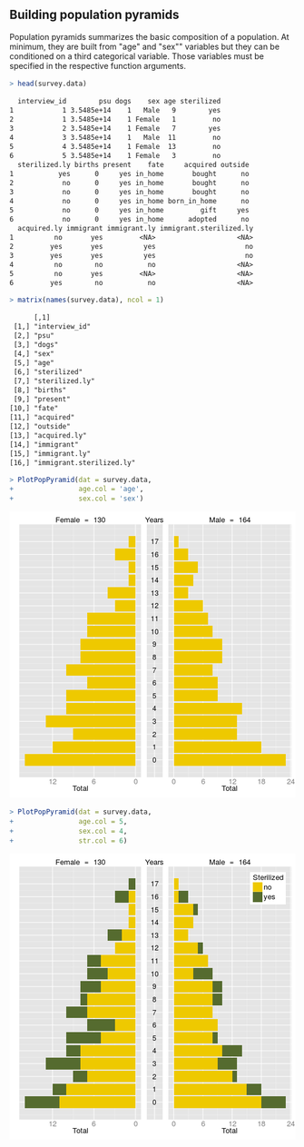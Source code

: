 



## Building population pyramids

Population pyramids summarizes the basic composition of a population. At minimum, they are built from "age" and "sex"" variables but they can be conditioned on a third categorical variable. Those variables must be specified in the respective function arguments.


```r
> head(survey.data)
```

```
  interview_id        psu dogs    sex age sterilized
1            1 3.5485e+14    1   Male   9        yes
2            1 3.5485e+14    1 Female   1         no
3            2 3.5485e+14    1 Female   7        yes
4            3 3.5485e+14    1   Male  11         no
5            4 3.5485e+14    1 Female  13         no
6            5 3.5485e+14    1 Female   3         no
  sterilized.ly births present    fate     acquired outside
1           yes      0     yes in_home       bought      no
2            no      0     yes in_home       bought      no
3            no      0     yes in_home       bought      no
4            no      0     yes in_home born_in_home      no
5            no      0     yes in_home         gift     yes
6            no      0     yes in_home      adopted      no
  acquired.ly immigrant immigrant.ly immigrant.sterilized.ly
1          no       yes         <NA>                    <NA>
2         yes       yes          yes                      no
3         yes       yes          yes                      no
4          no        no           no                    <NA>
5          no       yes         <NA>                    <NA>
6         yes        no           no                    <NA>
```

```r
> matrix(names(survey.data), ncol = 1)
```

```
      [,1]                     
 [1,] "interview_id"           
 [2,] "psu"                    
 [3,] "dogs"                   
 [4,] "sex"                    
 [5,] "age"                    
 [6,] "sterilized"             
 [7,] "sterilized.ly"          
 [8,] "births"                 
 [9,] "present"                
[10,] "fate"                   
[11,] "acquired"               
[12,] "outside"                
[13,] "acquired.ly"            
[14,] "immigrant"              
[15,] "immigrant.ly"           
[16,] "immigrant.sterilized.ly"
```

```r
> PlotPopPyramid(dat = survey.data,
+                age.col = 'age',
+                sex.col = 'sex')
```

![plot of chunk pyramids](figures/pyramids-1.png) 

```r
> PlotPopPyramid(dat = survey.data,
+                age.col = 5,
+                sex.col = 4,
+                str.col = 6)
```

![plot of chunk pyramids](figures/pyramids-2.png) 


